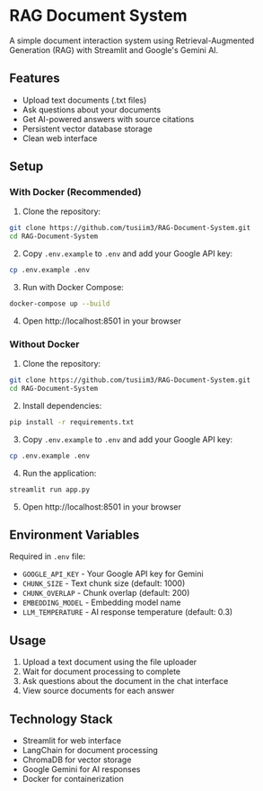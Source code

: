 # RAG Document System

A simple document interaction system using Retrieval-Augmented Generation (RAG) with Streamlit and Google's Gemini AI.

## Features

- Upload text documents (.txt files)
- Ask questions about your documents
- Get AI-powered answers with source citations
- Persistent vector database storage
- Clean web interface

## Setup

### With Docker (Recommended)

1. Clone the repository:
```bash
git clone https://github.com/tusiim3/RAG-Document-System.git
cd RAG-Document-System
```

2. Copy `.env.example` to `.env` and add your Google API key:
```bash
cp .env.example .env
```

3. Run with Docker Compose:
```bash
docker-compose up --build
```

4. Open http://localhost:8501 in your browser

### Without Docker

1. Clone the repository:
```bash
git clone https://github.com/tusiim3/RAG-Document-System.git
cd RAG-Document-System
```

2. Install dependencies:
```bash
pip install -r requirements.txt
```

3. Copy `.env.example` to `.env` and add your Google API key:
```bash
cp .env.example .env
```

4. Run the application:
```bash
streamlit run app.py
```

5. Open http://localhost:8501 in your browser

## Environment Variables

Required in `.env` file:
- `GOOGLE_API_KEY` - Your Google API key for Gemini
- `CHUNK_SIZE` - Text chunk size (default: 1000)
- `CHUNK_OVERLAP` - Chunk overlap (default: 200)
- `EMBEDDING_MODEL` - Embedding model name
- `LLM_TEMPERATURE` - AI response temperature (default: 0.3)

## Usage

1. Upload a text document using the file uploader
2. Wait for document processing to complete
3. Ask questions about the document in the chat interface
4. View source documents for each answer

## Technology Stack

- Streamlit for web interface
- LangChain for document processing
- ChromaDB for vector storage
- Google Gemini for AI responses
- Docker for containerization

##
